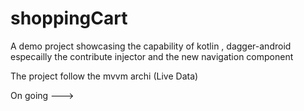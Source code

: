 # shoppingCart
A demo project showcasing the capability of kotlin , dagger-android especailly the contribute injector and the new navigation component 

The project follow the mvvm archi (Live Data)

On going ---> 
